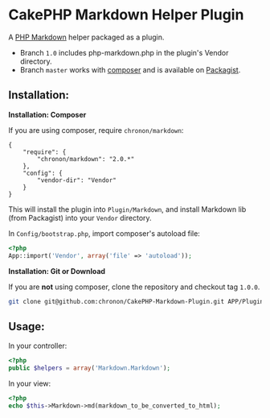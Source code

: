 CakePHP Markdown Helper Plugin
==============================

A [PHP Markdown](https://github.com/michelf/php-markdown/) helper packaged as a plugin. 

* Branch `1.0` includes php-markdown.php in the plugin's Vendor directory. 
* Branch `master` works with [composer](http://getcomposer.org) and is available on [Packagist](https://packagist.org/). 

Installation:
-------------

**Installation: Composer**

If you are using composer, require `chronon/markdown`:

```
{
    "require": {
        "chronon/markdown": "2.0.*"
    },
	"config": {
        "vendor-dir": "Vendor"
    }
}
```
This will install the plugin into `Plugin/Markdown`, and install Markdown lib (from Packagist) into
your `Vendor` directory.

In `Config/bootstrap.php`, import composer's autoload file:

```php
<?php
App::import('Vendor', array('file' => 'autoload'));
```

**Installation: Git or Download**

If you are **not** using composer, clone the repository and checkout tag `1.0.0`.

```sh
git clone git@github.com:chronon/CakePHP-Markdown-Plugin.git APP/Plugin/Markdown
```

Usage:
-----

In your controller: 

```php
<?php
public $helpers = array('Markdown.Markdown');
```

In your view:

```php
<?php
echo $this->Markdown->md(markdown_to_be_converted_to_html);
```
